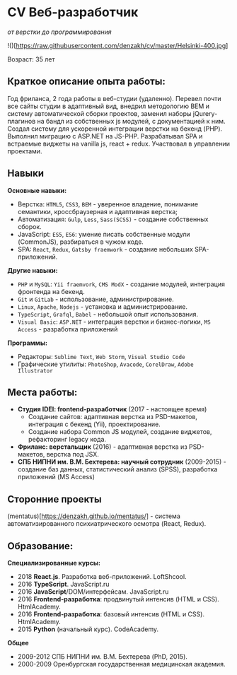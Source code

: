 # CV Веб-разработчик
*от верстки до программирования*

!()[https://raw.githubusercontent.com/denzakh/cv/master/Helsinki-400.jpg]

Возраст: 35 лет

## Краткое описание опыта работы:
Год фриланса, 2 года работы в веб-студии (удаленно). Перевел почти все сайты студии в адаптивный вид, внедрил методологию BEM и систему автоматической сборки проектов, заменил наборы jQurery-плагинов на бандл из собственных js модулей, c документацией к ним. Создал систему для ускоренной интеграции верстки на бекенд (PHP). Выполнил миграцию с ASP.NET на JS-PHP. Разрабатывал SPA и встраемые виджеты на vanilla js, react + redux. Участвовал в управлении проектами.

## Навыки
**Основные навыки:**
- Верстка: `HTML5`, `CSS3`, `BEM` - уверенное владение, понимание семантики, кросcбраузерная и адаптивная верстка;
- Автоматизация: `Gulp`, `Less`, `Sass(SCSS)` - создание собственных сборок.
- JavaScript: `ES5`, `ES6`: умение писать собственные модули (CommonJS), разбираться в чужом коде.
- SPA: `React`, `Redux`, `Gatsby fraemwork` - создание небольших SPA-приложений.

**Другие навыки:**
- `PHP` и `MySQL`: `Yii fraemvork`, `CMS ModX` - создание модулей, интеграция фронтенда на бекенд.
- `Git` и `GitLab` - использование, администрирование.
- `Linux`, `Apache`, `Nodejs` - установка и администрирование.
- `TypeScript`, `Grafql`, `Babel` - небольшой опыт использования.
- `Visual Basic`: `ASP.NET`  - интеграция верстки и бизнес-логики, `MS Access` - разработка приложений

**Программы:**
- Редакторы: `Sublime Text`, `Web Storm`, `Visual Studio Code`
- Графические утилиты: `PhotoShop`, `Avacode`, `CorelDraw`, `Adobe Illustrator`

## Места работы:
- **Студия IDEI: frontend-разработчик** (2017 - настоящее время)
    - Создание сайтов: адаптивная верстка из PSD-макетов, интеграция с бекенд (Yii), проектирование.
    - Создание набора Common JS модулей, создание виджетов, рефакторинг legacy кода.
- **Фриланс: верстальщик** (2016) - адаптивная верстка из PSD-макетов, верстка под JSX.
- **СПБ НИПНИ им. В.М. Бехтерева: научный сотрудник** (2009-2015) - создание баз данных, статистический анализ (SPSS), разработка приложений (MS Access)

## Сторонние проекты
(mentatus)[https://denzakh.github.io/mentatus/] - система автоматизированного психиатрического осмотра (React, Redux).

## Образование:
**Специализированные курсы:**
- 2018 **React.js**. Разработка веб-приложений. LoftShcool.
- 2016 **TypeScript**. JavaScript.ru
- 2016 **JavaScript**/DOM/интерфейсам. JavaScript.ru
- 2016 **Frontend-разработка**: продвинутый интенсив (HTML и CSS). HtmlAcademy.
- 2016 **Frontend-разработка**: базовый интенсив (HTML и CSS). HtmlAcademy.
- 2015 **Python** (начальный курс). CodeAcademy.

**Общее**
- 2009-2012 СПБ НИПНИ им. В.М. Бехтерева (PhD, 2015).
- 2000-2009 Оренбургская государственная медицинская академия.